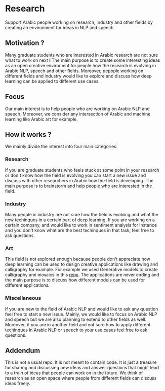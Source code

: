 # Research
Support Arabic people working on research, industry and other fields by creating an environment for ideas in NLP and speech. 

## Motivation ? 
Many graduate students who are interested in Arabic research are not sure what to work on next ! The main purpose is to create some interesting ideas as an open creative enviroment for people how the research is evolving in Arabic NLP, speech and other fields. Moreover, pepople working on different fields and industry would like to explore and discuss how deep learning can be applied to different use cases. 

## Focus 
Our main interest is to help people who are working on Arabic NLP and speech. Moreover, we consider any intersection of Arabic and machine learning like Arabic art for example. 

## How it works ? 
We mainly divide the interest into four main categories:

### Research 
If you are graduate students who feels stuck at some point in your research or don't know how the field is evolving you can start a new issue and discuss with other researchers in Arabic how the field is developing. The main purpose is to brainstorm and help people who are interested in the field. 

### Industry
Many people in industry are not sure how the field is evolving and what the  new techinques in a certain part of deep learning. If you are working on a certain company, and would like to work in sentiment analysis for instance and you don't know what are the best techinques in that task, feel free to ask questions. 

### Art 
This field is not explored enough because people don't appreciate how deep learning can be used to design creative applications like drawing and calligraphy for example.  For example we used Generative models to create calligraphy and mosaics in this [repo](https://github.com/ARBML/rasm). The applications are never ending and the main purpose is to discuss how different models can be used for different applications. 

### Miscellaneous
If you are new to the field of Arabic NLP and would like to ask any question feel free to start a new issue. Mainly, we would like to focus on Arabic NLP and speech but we are also planning to extend to other fields as well. Moreover, if you are in another field and not sure how to apply different techinques in Arabic NLP or speech to your use cases feel free to ask questions. 

## Addendum 
This is not a usual repo. It is not meant to contain code. It is just a treasure for sharing and discussing new ideas and answer questions that might lead to a train of ideas that people can work on in the future. We think of research as an open space where people from different fields can discuss ideas freely. 
